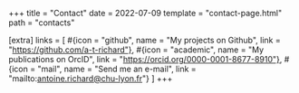 +++
title = "Contact"
date = 2022-07-09
template = "contact-page.html"
path = "contacts"

[extra]
links = [
  #{icon = "github", name = "My projects on Github", link = "https://github.com/a-t-richard"},
  #{icon = "academic", name = "My publications on OrcID", link = "https://orcid.org/0000-0001-8677-8910"},
  #{icon = "mail", name = "Send me an e-mail", link = "mailto:antoine.richard@chu-lyon.fr"}
  ]
+++